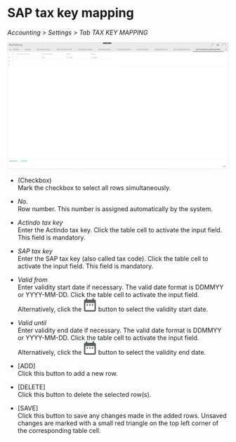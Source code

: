 # SAP tax key mapping

*Accounting > Settings > Tab TAX KEY MAPPING*

![SAP tax key mapping](../../Assets/Screenshots/RetailSuiteAccounting/Settings/SAPTaxKeyMapping/SAPTaxKeyMapping.png "[SAP tax key mapping]")


- (Checkbox)    
Mark the checkbox to select all rows simultaneously.

- *No.*  
Row number. This number is assigned automatically by the system.

- *Actindo tax key*  
Enter the Actindo tax key. Click the table cell to activate the input field. This field is mandatory.

- *SAP tax key*  
Enter the SAP tax key (also called tax code). Click the table cell to activate the input field. This field is mandatory.

- *Valid from*  
Enter validity start date if necessary. The valid date format is DDMMYY or YYYY-MM-DD. Click the table cell to activate the input field. Alternatively, click the ![Calendar](../../Assets/Icons/Calendar.png "[Calendar]") button to select the validity start date.

- *Valid until*  
Enter validity end date if necessary. The valid date format is DDMMYY or YYYY-MM-DD. Click the table cell to activate the input field. Alternatively, click the ![Calendar](../../Assets/Icons/Calendar.png "[Calendar]") button to select the validity end date.


- [ADD]  
Click this button to add a new row.

- [DELETE]  
Click this button to delete the selected row(s).

- [SAVE]  
Click this button to save any changes made in the added rows. Unsaved changes are marked with a small red triangle on the top left corner of the corresponding table cell.
